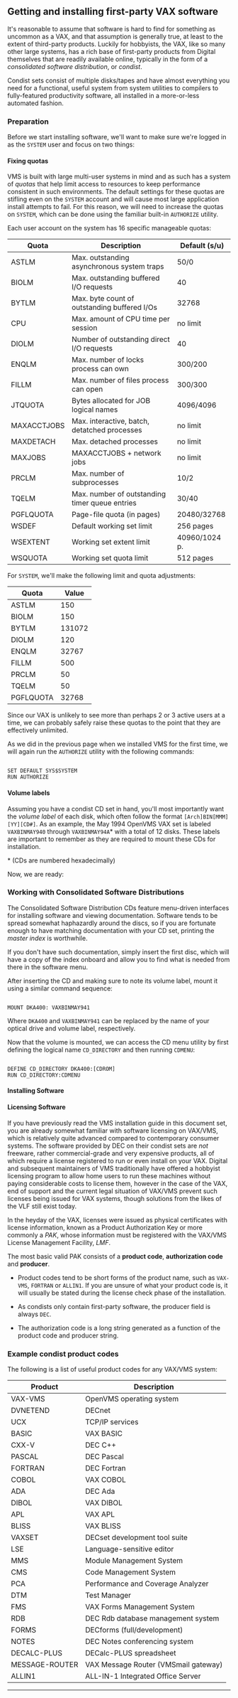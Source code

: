 Getting and installing first-party VAX software
--------------------------------------------------------------------------------

It's reasonable to assume that software is hard to find for something as
uncommon as a VAX, and that assumption is generally true, at least to the
extent of third-party products. Luckily for hobbyists, the VAX, like so many
other large systems, has a rich base of first-party products from Digital
themselves that are readily available online, typically in the form of a
*consolidated software distribution*, or *condist*.

Condist sets consist of multiple disks/tapes and have almost everything you
need for a functional, useful system from system utilities to compilers to
fully-featured productivity software, all installed in a more-or-less
automated fashion. 

### Preparation

Before we start installing software, we'll want to make sure we're logged in
as the `SYSTEM` user and focus on two things:

#### Fixing quotas

VMS is built with large multi-user systems in mind and as such has a system of
*quotas* that help limit access to resources to keep performance consistent in
such environments. The default settings for these quotas are stifling even on
the `SYSTEM` account and will cause most large application install attempts to
fail. For this reason, we will need to increase the quotas on `SYSTEM`, which
can be done using the familiar built-in `AUTHORIZE` utility.

Each user account on the system has 16 specific manageable quotas:

| Quota       | Description                                    | Default (s/u) |
|-------------|------------------------------------------------|---------------|
| ASTLM       | Max. outstanding asynchronous system traps     | 50/0          |
| BIOLM       | Max. outstanding buffered I/O requests         | 40            |
| BYTLM       | Max. byte count of outstanding buffered I/Os   | 32768         |
| CPU         | Max. amount of CPU time per session            | no limit      |
| DIOLM       | Number of outstanding direct I/O requests      | 40            |
| ENQLM       | Max. number of locks process can own           | 300/200       |
| FILLM       | Max. number of files process can open          | 300/300       |
| JTQUOTA     | Bytes allocated for JOB logical names          | 4096/4096     |
| MAXACCTJOBS | Max. interactive, batch, detatched processes   | no limit      |
| MAXDETACH   | Max. detached processes                        | no limit      |
| MAXJOBS     | MAXACCTJOBS + network jobs                     | no limit      |
| PRCLM       | Max. number of subprocesses                    | 10/2          |
| TQELM       | Max. number of outstanding timer queue entries | 30/40         |
| PGFLQUOTA   | Page-file quota (in pages)                     | 20480/32768   |
| WSDEF       | Default working set limit                      | 256 pages     |
| WSEXTENT    | Working set extent limit                       | 40960/1024 p. |
| WSQUOTA     | Working set quota limit                        | 512 pages     |

For `SYSTEM`, we'll make the following limit and quota adjustments:

| Quota       | Value  |
|-------------|--------|
| ASTLM       | 150    |
| BIOLM       | 150    |
| BYTLM       | 131072 |
| DIOLM       | 120    |
| ENQLM       | 32767  |
| FILLM       | 500    |
| PRCLM       | 50     |
| TQELM       | 50     |
| PGFLQUOTA   | 32768  |

Since our VAX is unlikely to see more than perhaps 2 or 3 active users at a
time, we can probably safely raise these quotas to the point that they are
effectively unlimited.

As we did in the previous page when we installed VMS for the first time, we
will again run the `AUTHORIZE` utility with the following commands:

```DCL   

SET DEFAULT SYS$SYSTEM
RUN AUTHORIZE 

```

#### Volume labels

Assuming you have a condist CD set in hand, you'll most importantly want the
*volume label* of each disk, which often follow the format 
`[Arch]BIN[MMM][YY][CD#]`. As an example, the May 1994 OpenVMS VAX set is
labeled `VAXBINMAY940` through `VAXBINMAY94A`* with a total of 12 disks. These
labels are important to remember as they are required to mount these CDs for
installation.

\* (CDs are numbered hexadecimally)

Now, we are ready:

### Working with Consolidated Software Distributions

The Consolidated Software Distribution CDs feature menu-driven interfaces for
installing software and viewing documentation. Software tends to be spread
somewhat haphazardly around the discs, so if you are fortunate enough to have
matching documentation with your CD set, printing the *master index* is
worthwhile.

If you don't have such documentation, simply insert the first disc, which will
have a copy of the index onboard and allow you to find what is needed from
there in the software menu. 

After inserting the CD and making sure to note its volume label, mount it
using a similar command sequence:

```DCL

MOUNT DKA400: VAXBINMAY941

```

Where `DKA400` and `VAXBINMAY941` can be replaced by the name of your optical
drive and volume label, respectively.

Now that the volume is mounted, we can access the CD menu utility by
first defining the logical name `CD_DIRECTORY` and then running `CDMENU`:

```DCL

DEFINE CD_DIRECTORY DKA400:[CDROM]
RUN CD_DIRECTORY:CDMENU

```

#### Installing Software

#### Licensing Software

If you have previously read the VMS installation guide in this document set, you
are already somewhat familiar with software licensing on VAX/VMS, which is
relatively quite advanced compared to contemporary consumer systems. The
software provided by DEC on their condist sets are *not* freeware, rather
commercial-grade and very expensive products, all of which require a license
registered to run or even install on your VAX. Digital and subsequent
maintainers of VMS traditionally have offered a hobbyist licensing program to
allow home users to run these machines without paying considerable costs to
license them, however in the case of the VAX, end of support and the current
legal situation of VAX/VMS prevent such licenses being issued for VAX systems,
though solutions from the likes of the VLF still exist today.

In the heyday of the VAX, licenses were issued as physical certificates with
license information, known as a Product Authorization Key or more commonly a
*PAK*, whose information must be registered with the VAX/VMS License Management
Facility, *LMF*.

The most basic valid PAK consists of a **product code**, **authorization code** 
and **producer**. 

* Product codes tend to be short forms of the product name, such
as `VAX-VMS`, `FORTRAN` or `ALLIN1`. If you are unsure of what your product
code is, it will usually be stated during the license check phase of the
installation.

* As condists only contain first-party software, the producer field is always
  `DEC`.
  
* The authorization code is a long string generated as a function of the
  product code and producer string.

### Example condist product codes

The following is a list of useful product codes for any VAX/VMS system:

| Product                  | Description                                       |
|--------------------------|---------------------------------------------------|
| VAX-VMS                  | OpenVMS operating system                          |
| DVNETEND                 | DECnet                                            |
| UCX                      | TCP/IP services                                   |
| BASIC                    | VAX BASIC                                         |
| CXX-V                    | DEC C++                                           |
| PASCAL                   | DEC Pascal                                        |
| FORTRAN                  | DEC Fortran                                       |
| COBOL                    | VAX COBOL                                         |
| ADA                      | DEC Ada                                           |
| DIBOL                    | VAX DIBOL                                         |
| APL                      | VAX APL                                           |
| BLISS                    | VAX BLISS                                         | 
| VAXSET                   | DECset development tool suite                     |
| LSE                      | Language-sensitive editor                         |
| MMS                      | Module Management System                          |
| CMS                      | Code Management System                            |
| PCA                      | Performance and Coverage Analyzer                 |
| DTM                      | Test Manager                                      | 
| FMS                      | VAX Forms Management System                       |
| RDB                      | DEC Rdb database management system                |
| FORMS                    | DECforms (full/development)                       |
| NOTES                    | DEC Notes conferencing system                     |
| DECALC-PLUS              | DECalc-PLUS spreadsheet                           |
| MESSAGE-ROUTER           | VAX Message Router (VMSmail gateway)              |
| ALLIN1                   | ALL-IN-1 Integrated Office Server                 |

--------------------------------------------------------------------------------
